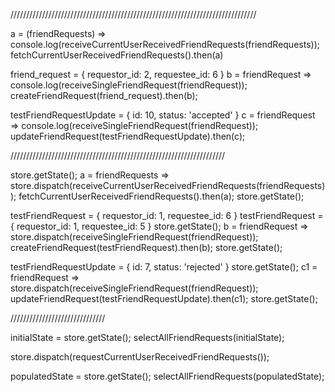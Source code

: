 //////////////////////////////////////////////////////////////////////////////

a = (friendRequests) => console.log(receiveCurrentUserReceivedFriendRequests(friendRequests));
fetchCurrentUserReceivedFriendRequests().then(a)


friend_request = {
  requestor_id: 2,
  requestee_id: 6
}
b = friendRequest => console.log(receiveSingleFriendRequest(friendRequest));
createFriendRequest(friend_request).then(b);


testFriendRequestUpdate = {
  id: 10,
  status: 'accepted'
}
c = friendRequest => console.log(receiveSingleFriendRequest(friendRequest));
updateFriendRequest(testFriendRequestUpdate).then(c);


////////////////////////////////////////////////////////////////////

store.getState();
a = friendRequests => store.dispatch(receiveCurrentUserReceivedFriendRequests(friendRequests));
fetchCurrentUserReceivedFriendRequests().then(a);
store.getState();


testFriendRequest = {
  requestor_id: 1,
  requestee_id: 6
}
testFriendRequest = {
  requestor_id: 1,
  requestee_id: 5
}
store.getState();
b = friendRequest => store.dispatch(receiveSingleFriendRequest(friendRequest));
createFriendRequest(testFriendRequest).then(b);
store.getState();


testFriendRequestUpdate = {
  id: 7,
  status: 'rejected'
}
store.getState();
c1 = friendRequest => store.dispatch(receiveSingleFriendRequest(friendRequest));
updateFriendRequest(testFriendRequestUpdate).then(c1);
store.getState();

//////////////////////////////

initialState = store.getState();
selectAllFriendRequests(initialState);

store.dispatch(requestCurrentUserReceivedFriendRequests());

populatedState = store.getState();
selectAllFriendRequests(populatedState);
